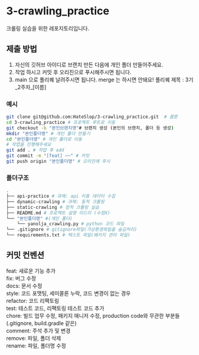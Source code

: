 # 3-crawling_practice
크롤링 실습을 위한 레포지토리입니다.

## 제출 방법

1. 자신의 깃허브 아이디로 브랜치 만든 다음에 개인 폴더 만들어주세요.
2. 작업 하시고 커밋 후 오리진으로 푸시해주시면 됩니다.
3. main 으로 풀리퀘 날려주시면 됩니다. merge 는 하시면 안돼요! 풀리퀘 제목 : 3기_2주차_[이름]

### 예시

```bash
git clone git@github.com:HateSlop/3-crawling_practice.git  # 클론
cd 3-crawling_practice # 프로젝트 루트로 이동
git checkout -b "본인브랜치명"# 브랜치 생성 (본인의 브랜치, 폴더 등 생성)
mkdir "본인폴더명" # 개인 폴더 만들기
cd "본인폴더명" # 개인 폴더로 이동
# 작업을 진행해주세요
git add . # 작업 후 add
git commit -m "[feat] ~~" # 커밋
git push origin "본인폴더명" # 오리진에 푸시
```

### 폴더구조

```bash
.
├── api-practice # 과제: api 이용 데이터 수집
├── dynamic-crawling # 과제: 동적 크롤링
├── static-crawling # 정적 크롤링 실습
├── README.md # 프로젝트 설명 리드미 (수정X)
└── "본인폴더명" #(개인 폴더)
    └── yanolja_crawling.py # python 코드 파일
└── .gitignore # gitignore파일(가상환경파일을 숨김처리)
└── requirements.txt # 텍스트 파일(패키지 관리 파일)
```

## 커밋 컨벤션

feat: 새로운 기능 추가  
fix: 버그 수정  
docs: 문서 수정  
style: 코드 포맷팅, 세미콜론 누락, 코드 변경이 없는 경우  
refactor: 코드 리팩토링  
test: 테스트 코드, 리팩토링 테스트 코드 추가  
chore: 빌드 업무 수정, 패키지 매니저 수정, production code와 무관한 부분들 (.gitignore, build.gradle 같은)  
comment: 주석 추가 및 변경  
remove: 파일, 폴더 삭제  
rename: 파일, 폴더명 수정
